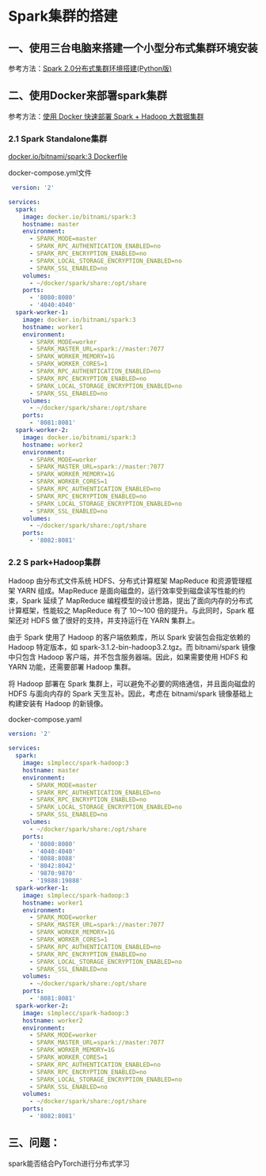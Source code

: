 # Spark集群的搭建

## 一、使用三台电脑来搭建一个小型分布式集群环境安装

参考方法：[Spark 2.0分布式集群环境搭建(Python版)](https://dblab.xmu.edu.cn/blog/1714/#more-1714)

## 二、使用Docker来部署spark集群

参考方法：[使用 Docker 快速部署 Spark + Hadoop 大数据集群](https://zhuanlan.zhihu.com/p/421375012)

### 2.1 Spark Standalone集群

[docker.io/bitnami/spark:3 Dockerfile](https://github.com/bitnami/containers/blob/main/bitnami/spark/3.2/debian-11/Dockerfile)

docker-compose.yml文件

```yaml
 version: '2'

services:
  spark:
    image: docker.io/bitnami/spark:3
    hostname: master
    environment:
      - SPARK_MODE=master
      - SPARK_RPC_AUTHENTICATION_ENABLED=no
      - SPARK_RPC_ENCRYPTION_ENABLED=no
      - SPARK_LOCAL_STORAGE_ENCRYPTION_ENABLED=no
      - SPARK_SSL_ENABLED=no
    volumes:
      - ~/docker/spark/share:/opt/share
    ports:
      - '8080:8080'
      - '4040:4040'
  spark-worker-1:
    image: docker.io/bitnami/spark:3
    hostname: worker1
    environment:
      - SPARK_MODE=worker
      - SPARK_MASTER_URL=spark://master:7077
      - SPARK_WORKER_MEMORY=1G
      - SPARK_WORKER_CORES=1
      - SPARK_RPC_AUTHENTICATION_ENABLED=no
      - SPARK_RPC_ENCRYPTION_ENABLED=no
      - SPARK_LOCAL_STORAGE_ENCRYPTION_ENABLED=no
      - SPARK_SSL_ENABLED=no
    volumes:
      - ~/docker/spark/share:/opt/share
    ports:
      - '8081:8081'
  spark-worker-2:
    image: docker.io/bitnami/spark:3
    hostname: worker2
    environment:
      - SPARK_MODE=worker
      - SPARK_MASTER_URL=spark://master:7077
      - SPARK_WORKER_MEMORY=1G
      - SPARK_WORKER_CORES=1
      - SPARK_RPC_AUTHENTICATION_ENABLED=no
      - SPARK_RPC_ENCRYPTION_ENABLED=no
      - SPARK_LOCAL_STORAGE_ENCRYPTION_ENABLED=no
      - SPARK_SSL_ENABLED=no
    volumes:
      - ~/docker/spark/share:/opt/share
    ports:
      - '8082:8081'
```

### 2.2 S park+Hadoop集群

Hadoop 由分布式文件系统 HDFS、分布式计算框架 MapReduce 和资源管理框架 YARN 组成。MapReduce 是面向磁盘的，运行效率受到磁盘读写性能的约束，Spark 延续了 MapReduce 编程模型的设计思路，提出了面向内存的分布式计算框架，性能较之 MapReduce 有了 10～100 倍的提升。与此同时，Spark 框架还对 HDFS 做了很好的支持，并支持运行在 YARN 集群上。

由于 Spark 使用了 Hadoop 的客户端依赖库，所以 Spark 安装包会指定依赖的 Hadoop 特定版本，如 spark-3.1.2-bin-hadoop3.2.tgz。而 bitnami/spark 镜像中只包含 Hadoop 客户端，并不包含服务器端。因此，如果需要使用 HDFS 和 YARN 功能，还需要部署 Hadoop 集群。

将 Hadoop 部署在 Spark 集群上，可以避免不必要的网络通信，并且面向磁盘的 HDFS 与面向内存的 Spark 天生互补。因此，考虑在 bitnami/spark 镜像基础上构建安装有 Hadoop 的新镜像。

docker-compose.yaml

```yaml
version: '2'

services:
  spark:
    image: s1mplecc/spark-hadoop:3
    hostname: master
    environment:
      - SPARK_MODE=master
      - SPARK_RPC_AUTHENTICATION_ENABLED=no
      - SPARK_RPC_ENCRYPTION_ENABLED=no
      - SPARK_LOCAL_STORAGE_ENCRYPTION_ENABLED=no
      - SPARK_SSL_ENABLED=no
    volumes:
      - ~/docker/spark/share:/opt/share
    ports:
      - '8080:8080'
      - '4040:4040'
      - '8088:8088'
      - '8042:8042'
      - '9870:9870'
      - '19888:19888'
  spark-worker-1:
    image: s1mplecc/spark-hadoop:3
    hostname: worker1
    environment:
      - SPARK_MODE=worker
      - SPARK_MASTER_URL=spark://master:7077
      - SPARK_WORKER_MEMORY=1G
      - SPARK_WORKER_CORES=1
      - SPARK_RPC_AUTHENTICATION_ENABLED=no
      - SPARK_RPC_ENCRYPTION_ENABLED=no
      - SPARK_LOCAL_STORAGE_ENCRYPTION_ENABLED=no
      - SPARK_SSL_ENABLED=no
    volumes:
      - ~/docker/spark/share:/opt/share
    ports:
      - '8081:8081'
  spark-worker-2:
    image: s1mplecc/spark-hadoop:3
    hostname: worker2
    environment:
      - SPARK_MODE=worker
      - SPARK_MASTER_URL=spark://master:7077
      - SPARK_WORKER_MEMORY=1G
      - SPARK_WORKER_CORES=1
      - SPARK_RPC_AUTHENTICATION_ENABLED=no
      - SPARK_RPC_ENCRYPTION_ENABLED=no
      - SPARK_LOCAL_STORAGE_ENCRYPTION_ENABLED=no
      - SPARK_SSL_ENABLED=no
    volumes:
      - ~/docker/spark/share:/opt/share
    ports:
      - '8082:8081'
```



## 三、问题：

spark能否结合PyTorch进行分布式学习
